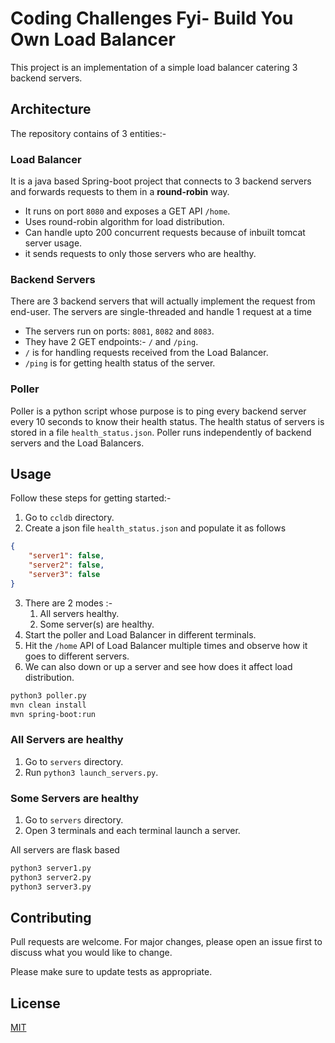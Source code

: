 # Coding Challenges Fyi- Build You Own Load Balancer

This project is an implementation of a simple load balancer catering 3 backend servers. 

## Architecture

The repository contains of 3 entities:-

### Load Balancer
It is a java based Spring-boot project that connects to 3 backend servers and forwards requests to them in a **round-robin** way. 

- It runs on port `8080` and exposes a GET API `/home`.
- Uses round-robin algorithm for load distribution. 
- Can handle upto 200 concurrent requests because of inbuilt tomcat server usage.
- it sends requests to only those servers who are healthy.  


### Backend Servers
There are 3 backend servers that will actually implement the request from end-user. The servers are single-threaded and handle 1 request at a time
 
- The servers run on ports: `8081`, `8082` and `8083`. 
- They have 2 GET endpoints:- `/` and `/ping`.
- `/` is for handling requests received from the Load Balancer. 
- `/ping` is for getting health status of the server. 


### Poller
Poller is a python script whose purpose is to ping every backend server every 10 seconds to know their health status. The health status of servers is stored in a file `health_status.json`. Poller runs independently of backend servers and the Load Balancers. 


## Usage

Follow these steps for getting started:-
1. Go to `ccldb` directory.
2. Create a json file `health_status.json` and populate it as follows
```json
{
    "server1": false,
    "server2": false,
    "server3": false
}
```
3. There are 2 modes :-
    1. All servers healthy.
    2. Some server(s) are healthy.
4. Start the poller and Load Balancer in different terminals. 
5. Hit the `/home` API of Load Balancer multiple times and observe how it goes to different servers.
6. We can also down or up a server and see how does it affect load distribution. 

```bash
python3 poller.py
mvn clean install
mvn spring-boot:run
``` 

### All Servers are healthy

1. Go to `servers` directory.
2. Run `python3 launch_servers.py`.

### Some Servers are healthy

1. Go to `servers` directory.
2. Open 3 terminals and each terminal launch a server.

All servers are flask based

```bash
python3 server1.py
python3 server2.py
python3 server3.py
```

## Contributing

Pull requests are welcome. For major changes, please open an issue first
to discuss what you would like to change.

Please make sure to update tests as appropriate.

## License

[MIT](https://choosealicense.com/licenses/mit/)